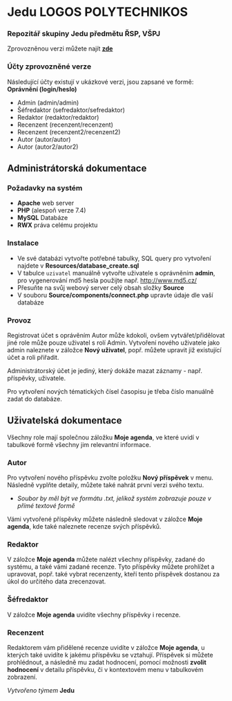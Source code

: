 ﻿# Jedu LOGOS POLYTECHNIKOS
### Repozitář skupiny Jedu předmětu ŘSP, VŠPJ

Zprovozněnou verzi můžete najít **[zde](https://alpha.kts.vspj.cz/~hak01/RSP/)**

### Účty zprovozněné verze
Následující účty existují v ukázkové verzi, jsou zapsané ve formě: **Oprávnění (login/heslo)**
- Admin (admin/admin)
- Šéfredaktor (sefredaktor/sefredaktor)
- Redaktor (redaktor/redaktor)
- Recenzent (recenzent/recenzent)
- Recenzent (recenzent2/recenzent2)
- Autor (autor/autor)
- Autor (autor2/autor2)

## Administrátorská dokumentace

### Požadavky na systém
- **Apache** web server
- **PHP** (alespoň verze 7.4)
- **MySQL** Databáze
- **RWX** práva celému projektu

### Instalace
- Ve své databázi vytvořte potřebné tabulky, SQL query pro vytvoření najdete v **Resources/database_create.sql**
- V tabulce `uzivatel` manuálně vytvořte uživatele s oprávněním **admin**, pro vygenerování md5 hesla použijte např. http://www.md5.cz/
- Přesuňte na svůj webový server celý obsah složky **Source**
- V souboru **Source/components/connect.php** upravte údaje dle vaší databáze

### Provoz
Registrovat účet s oprávěním Autor může kdokoli, ovšem vytvářet/přidělovat jiné role může pouze uživatel s rolí Admin. Vytvoření nového uživatele jako admin naleznete v záložce **Nový uživatel**, popř. můžete upravit již existující účet a roli přiřadit.

Administrátorský účet je jediný, který dokáže mazat záznamy - např. příspěvky, uživatele.

Pro vytvoření nových tématických čísel časopisu je třeba číslo manuálně zadat do databáze.

## Uživatelská dokumentace

Všechny role mají společnou záložku **Moje agenda**, ve které uvidí v tabulkové formě všechny jim relevantní informace.

### Autor
Pro vytvoření nového příspěvku zvolte položku **Nový příspěvek** v menu. Následně vyplňte detaily, můžete také nahrát první verzi svého textu.
- *Soubor by měl být ve formátu .txt, jelikož systém zobrazuje pouze v přímé textové formě*

Vámi vytvořené příspěvky můžete následně sledovat v záložce **Moje agenda**, kde také naleznete recenze svých příspěvků.

### Redaktor
V záložce **Moje agenda** můžete nalézt všechny příspěvky, zadané do systému, a také vámi zadané recenze. Tyto příspěvky můžete prohlížet a upravovat, popř. také vybrat recenzenty, kteří tento příspěvek dostanou za úkol do určitého data zrecenzovat.

### Šéfredaktor
V záložce **Moje agenda** uvidíte všechny příspěvky i recenze.

### Recenzent
Redaktorem vám přidělené recenze uvidíte v záložce **Moje agenda**, u kterých také uvidíte k jakému příspěvku se vztahují. Příspěvek si můžete prohlédnout, a následně mu zadat hodnocení, pomocí možnosti **zvolit hodnocení** v detailu příspěvku, či v kontextovém menu v tabulkovém zobrazení.
  
  

*Vytvořeno týmem* **Jedu**